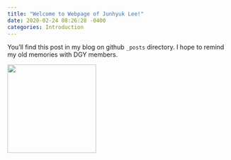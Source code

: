 ```yaml
---
title: "Welcome to Webpage of Junhyuk Lee!"
date: 2020-02-24 08:26:28 -0400
categories: Introduction 
---
```


You’ll find this post in my blog on github `_posts` directory.  I hope to remind my old memories with DGY members. 

<div>
<img width = "200" src = "https://user-images.githubusercontent.com/5698411/75114613-e2e78f00-569a-11ea-85e5-7efc53bb861e.jpg">
</div>
